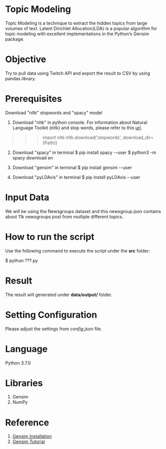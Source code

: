 # Topic Modeling
Topic Modeling is a technique to extract the hidden topics from large volumes of text.
Latent Dirichlet Allocation(LDA) is a popular algorithm for topic modeling with excellent implementations in the Python’s Gensim package.

# Objective
Try to pull data using Twitch API and export the result to CSV by using pandas library.

# Prerequisites
Download "nltk" stopwords and "spacy" model

1. Download "nltk" in python console. For information about Natural Language Toolkit (nltk) and stop words, please refer to this [url](https://www.geeksforgeeks.org/removing-stop-words-nltk-python/).
>>> import nltk
>>> nltk.download('stopwords', download_dir={Path})

2. Download "spacy" in terminal
$ pip install spacy --user
$ python3 -m spacy download en

3. Download "gensim" in terminal
$ pip install gensim --user

4. Download "pyLDAvis" in terminal
$ pip install pyLDAvis --user

# Input Data
We will be using the Newsgroups dataset and this newsgroup.json contains about 11k newsgroups post from multiple different topics.

# How to run the script
Use the following command to execute the script under the **src** folder:

$ python ???.py

# Result
The result will generated under **data/output/** folder.

# Setting Configuration
Please adjust the settings from _config.json_ file.

# Language
Python 3.7.0

# Libraries
01. Gensim
02. NumPy

# Reference
1. [Gensim Installation](https://radimrehurek.com/gensim/install.html)
2. [Gensim Tutorial](https://radimrehurek.com/gensim/tutorial.html)